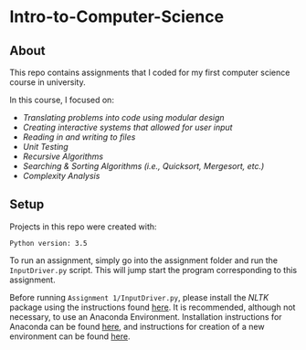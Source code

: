 # Intro-to-Computer-Science

## About
This repo contains assignments that I coded for my first computer science course in university.

In this course, I focused on:
* *Translating problems into code using modular design*
* *Creating interactive systems that allowed for user input*
* *Reading in and writing to files*
* *Unit Testing*
* *Recursive Algorithms*
* *Searching & Sorting Algorithms (i.e., Quicksort, Mergesort, etc.)*
* *Complexity Analysis*

## Setup
Projects in this repo were created with:

```Python version: 3.5```

To run an assignment, simply go into the assignment folder and run the `InputDriver.py` script. This will jump start the program corresponding to this assignment.

Before running `Assignment 1/InputDriver.py`, please install the *NLTK* package using the instructions found [here](https://www.nltk.org/install.html). It is recommended, although not necessary, to use an Anaconda Environment. Installation instructions for Anaconda can be found [here](https://docs.anaconda.com/anaconda/install/index.html), and instructions for creation of a new environment can be found [here](https://conda.io/projects/conda/en/latest/user-guide/tasks/manage-environments.html#creating-an-environment-with-commands).
